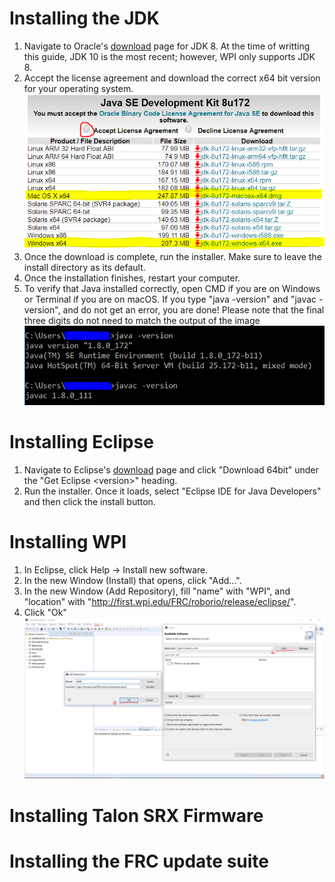 # Installing the JDK
1. Navigate to Oracle's [download](http://www.oracle.com/technetwork/java/javase/downloads/jdk8-downloads-2133151.html) page for JDK 8. At the time of writting this guide, JDK 10 is the most recent; however, WPI only supports JDK 8.
2. Accept the license agreement and download the correct x64 bit version for your operating system. ![visual image](res/jdk_s2.PNG)
3. Once the download is complete, run the installer. Make sure to leave the install directory as its default.
4. Once the installation finishes, restart your computer.
5. To verify that Java installed correctly, open CMD if you are on Windows or Terminal if you are on macOS. If you type "java -version" and "javac -version", and do not get an error, you are done! Please note that the final three digits do not need to match the output of the image ![visual image](res/jdk_s5.PNG)

# Installing Eclipse
1. Navigate to Eclipse's [download](http://www.eclipse.org/downloads/) page and click "Download 64bit" under the "Get Eclipse <version\>" heading.
2. Run the installer. Once it loads, select "Eclipse IDE for Java Developers" and then click the install button.

# Installing WPI
1. In Eclipse, click Help -> Install new software.
2. In the new Window (Install) that opens, click "Add...".
3. In the new Window (Add Repository), fill "name" with "WPI", and "location" with "http://first.wpi.edu/FRC/roborio/release/eclipse/".
4. Click "Ok"
![visual image](res/wpi_s1.PNG)

# Installing Talon SRX Firmware

# Installing the FRC update suite